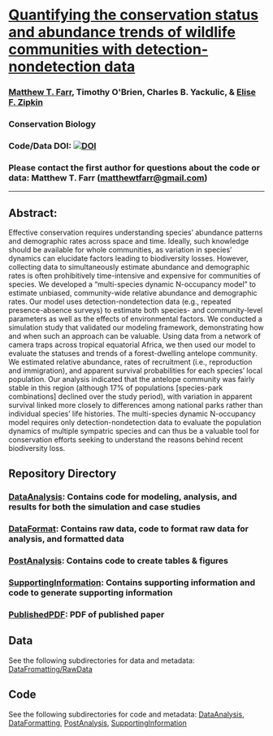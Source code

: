 # [Quantifying the conservation status and abundance trends of wildlife communities with detection-nondetection data]()

### [Matthew T. Farr](https://farrmt.github.io/), Timothy O'Brien, Charles B. Yackulic, & [Elise F. Zipkin](https://zipkinlab.org/)

### Conservation Biology

### Code/Data DOI: [![DOI](https://zenodo.org/badge/DOI/10.5281/zenodo.6513044.svg)](https://doi.org/10.5281/zenodo.6513044)

### Please contact the first author for questions about the code or data: Matthew T. Farr (matthewtfarr@gmail.com)
__________________________________________________________________________________________________________________________________________

## Abstract:  
Effective conservation requires understanding species’ abundance patterns and demographic rates across space and time. Ideally, such knowledge should be available for whole communities, as variation in species’ dynamics can elucidate factors leading to biodiversity losses. However, collecting data to simultaneously estimate abundance and demographic rates is often prohibitively time-intensive and expensive for communities of species. We developed a “multi-species dynamic N-occupancy model” to estimate unbiased, community-wide relative abundance and demographic rates. Our model uses detection-nondetection data (e.g., repeated presence-absence surveys) to estimate both species- and community-level parameters as well as the effects of environmental factors. We conducted a simulation study that validated our modeling framework, demonstrating how and when such an approach can be valuable. Using data from a network of camera traps across tropical equatorial Africa, we then used our model to evaluate the statuses and trends of a forest-dwelling antelope community. We estimated relative abundance, rates of recruitment (i.e., reproduction and immigration), and apparent survival probabilities for each species’ local population. Our analysis indicated that the antelope community was fairly stable in this region (although 17% of populations [species-park combinations] declined over the study period), with variation in apparent survival linked more closely to differences among national parks rather than individual species’ life histories. The multi-species dynamic N-occupancy model requires only detection-nondetection data to evaluate the population dynamics of multiple sympatric species and can thus be a valuable tool for conservation efforts seeking to understand the reasons behind recent biodiversity loss.

## Repository Directory

### [DataAnalysis](./DataAnalysis): Contains code for modeling, analysis, and results for both the simulation and case studies
### [DataFormat](./DataFormat): Contains raw data, code to format raw data for analysis, and formatted data
### [PostAnalysis](./PostAnalysis): Contains code to create tables & figures
### [SupportingInformation](./SupportingInformation): Contains supporting information and code to generate supporting information
### [PublishedPDF](): PDF of published paper

## Data
See the following subdirectories for data and metadata: [DataFromatting/RawData](./DataFormatting/RawData)  

## Code
See the following subdirectories for code and metadata: [DataAnalysis](./DataAnalysis), [DataFormatting](./DataFormatting), [PostAnalysis](./PostAnalysis), [SupportingInformation](./SupportingInformation)


